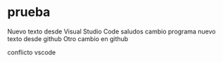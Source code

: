# prueba
Nuevo texto desde Visual Studio Code
saludos
cambio
programa
nuevo texto desde github
Otro cambio en github

conflicto vscode